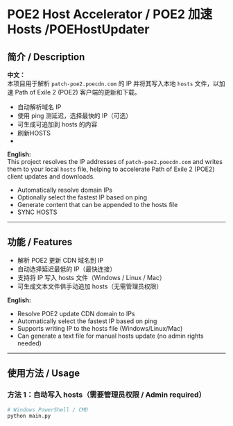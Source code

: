 # POE2 Host Accelerator / POE2 加速 Hosts /POEHostUpdater

## 简介 / Description

**中文：**  
本项目用于解析 `patch-poe2.poecdn.com` 的 IP 并将其写入本地 `hosts` 文件，以加速 Path of Exile 2 (POE2) 客户端的更新和下载。  
- 自动解析域名 IP  
- 使用 ping 测延迟，选择最快的 IP（可选）  
- 可生成可追加到 hosts 的内容  
- 刷新HOSTS
- 
**English:**  
This project resolves the IP addresses of `patch-poe2.poecdn.com` and writes them to your local `hosts` file, helping to accelerate Path of Exile 2 (POE2) client updates and downloads.  
- Automatically resolve domain IPs  
- Optionally select the fastest IP based on ping  
- Generate content that can be appended to the hosts file  
- SYNC HOSTS
---

## 功能 / Features

- 解析 POE2 更新 CDN 域名到 IP  
- 自动选择延迟最低的 IP（最快连接）  
- 支持将 IP 写入 hosts 文件（Windows / Linux / Mac）  
- 可生成文本文件供手动追加 hosts（无需管理员权限）  

**English:**  
- Resolve POE2 update CDN domain to IPs  
- Automatically select the fastest IP based on ping  
- Supports writing IP to the hosts file (Windows/Linux/Mac)  
- Can generate a text file for manual hosts update (no admin rights needed)  

---

## 使用方法 / Usage

### 方法 1：自动写入 hosts（需要管理员权限 / Admin required）
```bash
# Windows PowerShell / CMD
python main.py
